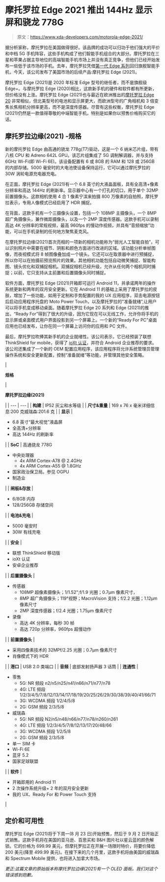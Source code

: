 # 摩托罗拉 Edge 2021 推出 144Hz 显示屏和骁龙 778G

> 原文：<https://www.xda-developers.com/motorola-edge-2021/>

据分析家称，摩托罗拉在美国做得很好。该品牌的成功可以归功于他们强大的平价和中档 5G 手机阵容，这些手机构成了他们智能手机组合的大部分。摩托罗拉在三星和苹果占据主导地位的高端智能手机市场上并没有真正竞争，但他们已经开始发布一些低于该市场的手机。去年，摩托罗拉凭借[第一代 Edge 系列](https://www.xda-developers.com/motorola-edge-edge-plus-announced/)回归旗舰智能手机，今天，该公司发布了美国市场的后续产品:摩托罗拉 Edge (2021)。

摩托罗拉 Edge (2021)是 2020 年标准 Edge 型号的继任者，而不是旗舰级 Edge+。与摩托罗拉 Edge (2020)相比，这款新手机的硬件和软件都有所更新，但价格没有上涨。摩托罗拉 Edge (2021)也与最近在欧洲推出的[摩托罗拉 Edge 20](https://www.xda-developers.com/motorola-edge-20-series-launched/) 非常相似，但北美型号的电池和显示屏更大，而欧洲型号的广角相机和 3 倍变焦长焦相机分辨率更高，而不是深度传感器。尽管有这些权衡，摩托罗拉 Edge (2021)仍然是一款值得尊敬的中端智能手机，特别是如果你以预售价格购买它的话。

## 摩托罗拉边缘(2021) -规格

新的摩托罗拉 Edge 由高通的骁龙 778g(T7)驱动，这是一个 6 纳米芯片组，带有八核 CPU 和 Adreno 642L GPU。该芯片组集成了 5G 调制解调器，并与支持 6GHz Wi-Fi(即 Wi-Fi 6E)。该设备配置有 6 或 8GB 的 RAM 和 128 或 256GB 的内部存储。5000 毫安时的大电池使设备保持运行，它可以通过摩托罗拉的 30W 涡轮电源充电器充电。

在正面，摩托罗拉 Edge (2021)有一个 6.8 英寸的大液晶面板，具有全高清+像素分辨率和高达 144Hz 的刷新率。显示器中心有一个打孔的切口，用于单个 32MP 前置摄像头。这款相机使用 4 合 1 像素宁滨来拍摄 800 万像素的自拍照，摩托罗拉表示，专用人像模式已经启用了 HDR 捕捉。

在背面，这款手机有一个三摄像头设置，包括一个 108MP 主摄像头，一个 8MP 超广角摄像头，兼作微距摄像头，以及一个 2MP 深度传感器。这款手机可以录制高达 4K 分辨率的常规视频，最高 960fps 的慢动作视频，并具有“音频缩放”功能，可以在手机录制的任何地方聚焦麦克风。

在摩托罗拉边缘(2021)首次亮相的一项新的相机功能称为“弱光人工智能自拍”，可以识别照片中需要在细节、阴影和颜色方面进行改进的区域。该功能分析单帧图像，而夜视模式将 8 帧图像叠加成一个镜头。它还可以在取景器中进行预捕捉，所以你可以在拍摄前预览照片的效果。其他相机功能包括自动微笑捕捉、智能构图、镜头优化和双捕捉相机。双捕捉相机已经升级，允许从任何两个相机同时捕捉；以前，它只支持从主前置和后置摄像头同时捕捉。

软件方面，摩托罗拉 Edge (2021)开箱即可运行 Android 11，并承诺两年的操作系统更新和两年的双月安全更新。它在 Android 11 的基础上采用了摩托罗拉的皮肤，增加了一些功能，如用于定制和手势配置的我的 UX 应用程序，双击电源按钮后启动应用程序托盘的 Moto Power Touch，以及摩托罗拉的“准备就绪”,让用户可以将手机变成移动桌面。随着摩托罗拉 Edge 20 系列和 Edge (2021)的推出，“Ready For”得到了很大的升级，因为它现在可以无线工作，允许你将手机的显示屏或桌面模式用户界面投影到另一个屏幕上。一个新的“Ready For PC”桌面应用也已经发布，让你在同一个屏幕上访问你的应用和 PC 文件。

最后，摩托罗拉吹捧其新手机的企业就绪性。该公司表示，它已经预装了联想 ThinkShield for mobile，获得了 [ioXt 认证](https://compliance.ioxtalliance.org/products)，并符合 Android 企业推荐的要求。该公司还集成了一个新的 OEM 配置应用程序，该应用程序将允许系统管理员管理操作系统和安全更新配置，控制“准备就绪”等功能，并管理其他安全策略。

| 

**规格**

 | 

**摩托罗拉边缘(2021)**

 |
| --- | --- |
| **构建** | IP52 灰尘和水等级 |
| **尺寸&重量** | 169 x 76 x 毫米详细信息:200 克威瑞森:201.6 克 |
| **显示** | 

*   6.8 英寸“最大视觉”液晶屏
*   全高清+分辨率
*   高达 144Hz 的刷新率

 |
| **SoC** | 高通骁龙 778G

*   中央处理器
    *   4x ARM Cortex-A78 @ 2.4GHz
    *   4x ARM Cortex-A55 @ 1.8GHz
*   国家政治保卫局。参见 OGPU
*   制造业

 |
| **闸板&存放** | 

*   6/8GB 内存
*   128/256GB 存储空间

 |
| **电池&充电** | 

*   5000 毫安时
*   30W 有线充电

 |
| **安全** | 

*   联想 ThinkShield 移动版
*   ioXt 认证
*   安卓企业推荐

 |
| **后置摄像头** | 

*   传感器
    *   108MP 超像素摄像头；1/1.52";f/1.9 光圈；0.7μm 像素尺寸，
    *   8MP 超广角摄像头；119°视野；MacroVision 支持；f/2.2 光圈；1.12μm 像素尺寸
    *   2MP 深度传感器；f/2.4 光圈；1.75μm 像素尺寸
*   录像
    *   高达 4K 分辨率，每秒 30 帧
    *   高达 720p 分辨率，960fps 超慢动作

 |
| **前置摄像头** | 

*   采用四像素技术的 32MPf/2.25 光圈；0.7μm 像素尺寸
*   肖像模式下的 HDR

 |
| **港口** | USB 2.0 类端口 |
| **音频** | 底部发射扬声器 3 话筒 |
| **连通性** | 

*   零售
    *   5G: NR 频段 n2/n5/n25/n41/n66/n71/n77/n78
    *   4G: LTE 频段 1/2/3/4/5/7/8/12/13/14/17/18/19/20/25/26/29/30/38/39/40/41/66/71
    *   3G: WCDMA 频段 1/2/4/5/8
    *   2G: GSM 频段 2/3/5/8
*   威瑞森
    *   5G: NR 频段 N2/n5/n48/n66/n77/n78/n260/n261
    *   4G: LTE 频段 1/2/3/4/5/7/8/12/13/17/20/48/66
    *   3G: WCDMA 频段 1/2/5/8
    *   2G: GSM 频段 2/3/5/8
*   单一 SIM 卡
*   Wi-Fi 6E
*   蓝牙 5.2
*   国家足球联盟

 |
| **软件** | 

*   开箱即用的 Android 11
*   2 次操作系统升级+ 2 年的双月安全更新
*   我的 UX、Ready For 和 Power Touch 支持

 |

## 定价和可用性

摩托罗拉 Edge (2021)将于下周一(8 月 23 日)开始预售，然后于 9 月 2 日开始正式销售。这款手机将在美国的亚马逊、百思买和 B&H 图片社以星云蓝的颜色解锁。它的价格为 699.99 美元，但摩托罗拉正在开展一场限时特价，将要价降低 200 美元(降至 499.99 美元)。在接下来的几个月里，这款手机将由美国的威瑞森和 Spectrum Mobile 提供，也将进入加拿大市场。

*更正:这篇文章的原始版本称摩托罗拉边缘(2021)有一个 OLED 面板。我们对这个错误感到抱歉。*